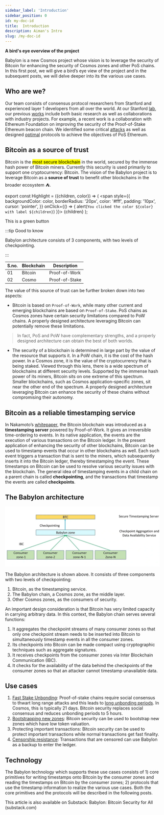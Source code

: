 ```yaml
---
sidebar_label: 'Introduction'
sidebar_position: 0
id: my-doc-id
title:  Introduction
description: Aiman's Intro
slug: /my-doc-id
---
```



**A bird's eye overview of the project**

Babylon is a new Cosmos project whose vision is to leverage the security of Bitcoin for enhancing the security of Cosmos zones and other PoS chains. In this first post, we will give a bird’s eye view of the project and in the subsequent posts, we will delve deeper into its the various use cases.
## Who are we?
Our team consists of consensus protocol researchers from Stanford and experienced layer 1 developers from all over the world. At our Stanford [lab](https://tselab.stanford.edu/), our previous [works](https://tselab.stanford.edu/research/blockchains-decentralized-systems/) include both basic research as well as collaborations with industry projects. For example, a recent work is a collaboration with Ethereum Foundation on improving the security of the Proof-of-Stake Ethereum beacon chain. We identified some critical [attacks](https://news.bitcoin.com/a-new-academic-paper-describes-3-attack-methods-against-an-ethereum-pos-chain/) as well as designed [optimal](https://arxiv.org/abs/2209.03255) protocols to achieve the objectives of PoS Ethereum.

## Bitcoin as a source of trust
Bitcoin is the <mark>most secure blockchain</mark> in the world, secured by the immense hash power of Bitcoin miners. Currently this security is used primarily to support one cryptocurrency: Bitcoin. The vision of the Babylon project is to leverage Bitcoin as a **source of trust** to benefit other blockchains in the broader ecosystem :tent:.

export const Highlight = ({children, color}) => (
  <span
    style={{
      backgroundColor: color,
      borderRadius: '20px',
      color: '#fff',
      padding: '10px',
      cursor: 'pointer',
    }}
    onClick={() => {
      alert(`You clicked the color ${color} with label ${children}`)
    }}>
    {children}
  </span>
);

This is <Highlight color="#25c2a0">a green button</Highlight> 

:::tip Good to know

Babylon architecture consists of 3 components, with two levels of checkpointing.

:::


|S.no. | Blockchain      | Description |
|---| ----------- | ----------- |
|01| Bitcoin     | Proof-of-Work      |
|02| Cosmo  | Proof-of-Stake       |

The value of this source of trust can be further broken down into two aspects:

- Bitcoin is based on `Proof-of-Work`, while many other current and emerging blockchains are based on `Proof-of-Stake`. PoS chains as Cosmos zones have certain security limitations compared to PoW chains. A properly designed architecture leveraging Bitcoin can potentially remove these limitations. 

>In fact, PoS and PoW have complementary strengths, and a properly designed architecture can obtain the best of both worlds.



- The security of a blockchain is determined in large part by the value of the resource that supports it. In a PoW chain, it is the cost of the hash power. In a Cosmos zone, it is the value of the cryptocurrency that is being staked. Viewed through this lens, there is a wide spectrum of blockchains at different security levels. Supported by the immense hash power of its miners, Bitcoin sits on one extreme of this spectrum. Smaller blockchains, such as Cosmos application-specific zones, sit near the other end of the spectrum. A properly designed architecture leveraging Bitcoin can enhance the security of these chains without compromising their autonomy.

## Bitcoin as a reliable timestamping service
In Nakamoto’s [whitepaper](https://bitcoin.org/bitcoin.pdf), the Bitcoin blockchain was introduced as a **timestamping server** powered by Proof-of-Work. It gives an irreversible time-ordering to events. In its native application, the events are the execution of various transactions on the Bitcoin ledger. In the present application of enhancing the security of other blockchains, Bitcoin can be used to timestamp events that occur in other blockchains as well. Each such event triggers a transaction that is sent to the miners, which subsequently inserts it into the Bitcoin ledger, thereby timestamping the event. These timestamps on Bitcoin can be used to resolve various security issues with the blockchain. The general idea of timestamping events in a child chain on a parent chain is called **checkpointing**, and the transactions that timestamp the events are called **checkpoints**.

## The Babylon architecture

![Docusaurus logo](/img/arch.png)

The Babylon architecture is shown above. It consists of three components with two levels of checkpointing:

1. Bitcoin, as the timestamping service.
2. The Babylon chain, a Cosmos zone, as the middle layer.
3. Other Cosmos zones, as the consumers of security.

An important design consideration is that Bitcoin has very limited capacity in carrying arbitrary data. In this context, the Babylon chain serves several functions:

1. It aggregates the checkpoint streams of many consumer zones so that only one checkpoint stream needs to be inserted into Bitcoin to simultaneously timestamp events in all the consumer zones.
2. Its checkpoints into Bitcoin can be made compact using cryptographic techniques such as aggregate signatures.
3. It receives checkpoints from the consumer zones via Inter Blockchain Communication (IBC).
4. It checks for the availability of the data behind the checkpoints of the consumer zones so that an attacker cannot timestamp unavailable data.

## Use cases

1. [Fast Stake Unbonding](https://babylonchain.substack.com/p/babylon-for-fast-stake-unbonding): Proof-of-stake chains require social consensus to thwart long range attacks and this leads to [long unbonding periods](https://babylonchain.io/blogs/f/why-is-stake-unbonding-so-slow). In Cosmos, this is typically 21 days. Bitcoin security replaces social consensus and reduces unbonding periods to 5 hours.
2. [Bootstrapping new zones](https://babylonchain.substack.com/p/shared-security): Bitcoin security can be used to bootstrap new zones which have low token valuation.
3. Protecting important transactions: Bitcoin security can be used to protect important transactions while normal transactions get fast finality.
4. [Censorship resistance](https://babylonchain.io/blogs/f/censorship-resistance-via-babylon): Transactions that are censored can use Babylon as a backup to enter the ledger.

## Technology
The Babylon technology which supports these use cases consists of 1) core primitives for writing timestamps onto Bitcoin by the consumer zones and reading the timestamps on Bitcoin by the consumer zones; 2) protocols that use the timestamp information to realize the various use cases. Both the core primitives and the protocols will be described in the following posts.



This article is also available on Substack: Babylon: Bitcoin Security for All (substack.com)

